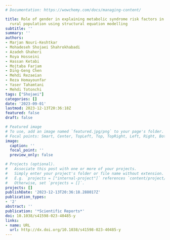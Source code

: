 ```yaml
---
# Documentation: https://wowchemy.com/docs/managing-content/

title: Role of gender in explaining metabolic syndrome risk factors in an Iranian
  rural population using structural equation modelling
subtitle: ''
summary: ''
authors:
- Marjan Nouri-Keshtkar
- Mohadeseh Shojaei Shahrokhabadi
- Azadeh Ghaheri
- Roya Hosseini
- Hassan Ketabi
- Mojtaba Farjam
- Ding-Geng Chen
- Mehdi Rezaeian
- Reza Homayounfar
- Yaser Tahamtani
- Mehdi Totonchi
tags: ["Shojaei"]
categories: []
date: '2023-09-01'
lastmod: 2023-12-13T20:36:18Z
featured: false
draft: false

# Featured image
# To use, add an image named `featured.jpg/png` to your page's folder.
# Focal points: Smart, Center, TopLeft, Top, TopRight, Left, Right, BottomLeft, Bottom, BottomRight.
image:
  caption: ''
  focal_point: ''
  preview_only: false

# Projects (optional).
#   Associate this post with one or more of your projects.
#   Simply enter your project's folder or file name without extension.
#   E.g. `projects = ["internal-project"]` references `content/project/deep-learning/index.md`.
#   Otherwise, set `projects = []`.
projects: []
publishDate: '2023-12-13T20:36:18.288017Z'
publication_types:
- '2'
abstract: ''
publication: '*Scientific Reports*'
doi: 10.1038/s41598-023-40485-y
links:
- name: URL
  url: http://dx.doi.org/10.1038/s41598-023-40485-y
---
```

